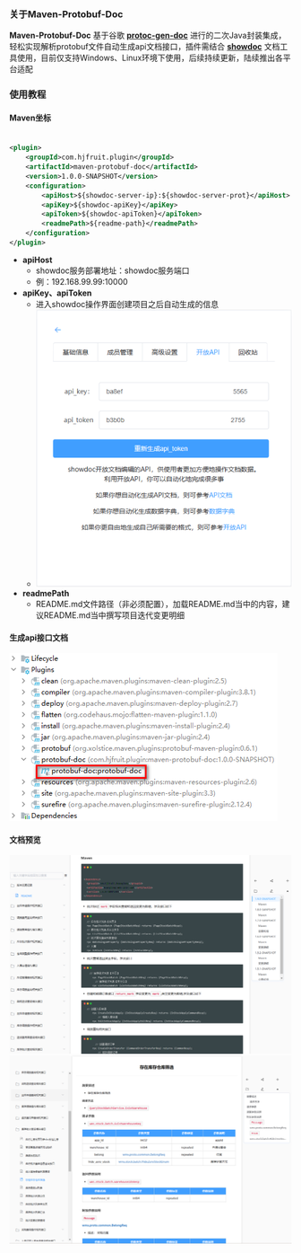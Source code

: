 ### 关于Maven-Protobuf-Doc

**Maven-Protobuf-Doc**
基于谷歌 **[protoc-gen-doc](https://github.com/pseudomuto/protoc-gen-doc)**
进行的二次Java封装集成，轻松实现解析protobuf文件自动生成api文档接口，插件需结合 **[showdoc](https://www.showdoc.com.cn/)**
文档工具使用，目前仅支持Windows、Linux环境下使用，后续持续更新，陆续推出各平台适配

### 使用教程

#### Maven坐标

```xml

<plugin>
    <groupId>com.hjfruit.plugin</groupId>
    <artifactId>maven-protobuf-doc</artifactId>
    <version>1.0.0-SNAPSHOT</version>
    <configuration>
        <apiHost>${showdoc-server-ip}:${showdoc-server-prot}</apiHost>
        <apiKey>${showdoc-apiKey}</apiKey>
        <apiToken>${showdoc-apiToken}</apiToken>
        <readmePath>${readme-path}</readmePath>
    </configuration>
</plugin>
```

- **apiHost**
    - showdoc服务部署地址：showdoc服务端口
    - 例：192.168.99.99:10000
- **apiKey、apiToken**
    - 进入showdoc操作界面创建项目之后自动生成的信息
    - ![img.png](images/img.png)
- **readmePath**
    - README.md文件路径（非必须配置），加载README.md当中的内容，建议README.md当中撰写项目迭代变更明细

#### 生成api接口文档

![img.png](images/img1.png)

#### 文档预览

![img.png](images/img2.png)
![img.png](images/img3.png)